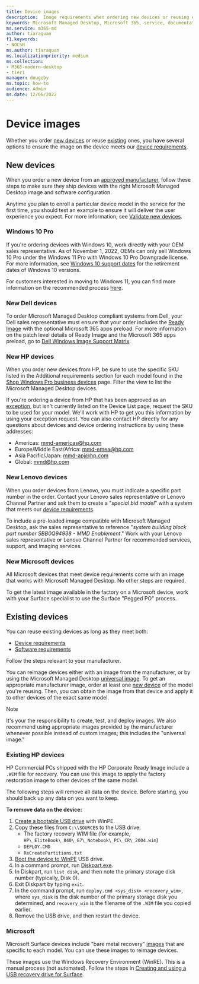 ```yaml
---
title: Device images
description:  Image requirements when ordering new devices or reusing existing devices
keywords: Microsoft Managed Desktop, Microsoft 365, service, documentation
ms.service: m365-md
author: tiaraquan
f1.keywords:
- NOCSH
ms.author: tiaraquan
ms.localizationpriority: medium
ms.collection: 
- M365-modern-desktop
- tier1
manager: dougeby
ms.topic: how-to
audience: Admin
ms.date: 12/06/2022
---
```


# Device images

Whether you order [new devices](#new-devices) or reuse [existing](#existing-devices) ones, you have several options to ensure the image on the device meets our [device requirements](../prepare/device-requirements.md#check-hardware-requirements).

## New devices

When you order a new device from an [approved manufacturer](../prepare/device-requirements.md#minimum-requirements), follow these steps to make sure they ship devices with the right Microsoft Managed Desktop image and software configuration.

Anytime you plan to enroll a particular device model in the service for the first time, you should test an example to ensure it will deliver the user experience you expect. For more information, see [Validate new devices](../deploy/validate-device.md).

### Windows 10 Pro

If you're ordering devices with Windows 10, work directly with your OEM sales representative. As of November 1, 2022, OEMs can only sell Windows 10 Pro under the Windows 11 Pro with Windows 10 Pro Downgrade license. For more information, see [Windows 10 support dates](/lifecycle/products/windows-10-enterprise-and-education?msclkid=4a74c7b9b04111eca478c6fdafbc51a5) for the retirement dates of Windows 10 versions.

For customers interested in moving to Windows 11, you can find more information on the recommended process [here](../overview/win11-overview.md).

### New Dell devices

To order Microsoft Managed Desktop compliant systems from Dell, your Dell sales representative must ensure that your order includes the [Ready Image](https://www.dell.com/en-us/dt/services/deployment-services/ready-image.htm#scroll=off) with the optional Microsoft 365 apps preload. For more information on the patch level details of Ready Image and the Microsoft 365 apps preload, go to [Dell Windows Image Support Matrix](https://www.dell.com/imagematrix).

### New HP devices

When you order new devices from HP, be sure to use the specific SKU listed in the Additional requirements section for each model found in the [Shop Windows Pro business devices](https://www.microsoft.com/windows/business/devices#view-all-filter) page. Filter the view to list the Microsoft Managed Desktop devices.

If you're ordering a device from HP that has been approved as an [exception](../overview/exceptions-to-service-plan.md), but isn't currently listed on the Device List page, request the SKU to be used for your model. We'll work with HP to get you this information by using your exception request. You can also contact HP directly for any questions about devices and device ordering instructions by using these addresses:

- Americas: mmd-americas@hp.com
- Europe/Middle East/Africa: mmd-emea@hp.com
- Asia Pacific/Japan: mmd-apj@hp.com
- Global: mmd@hp.com

### New Lenovo devices

When you order devices from Lenovo, you must indicate a specific part number in the order. Contact your Lenovo sales representative or Lenovo Channel Partner and ask them to create a "*special bid model*" with a system that meets our [device requirements](../prepare/device-requirements.md#minimum-requirements).

To include a pre-loaded image compatible with Microsoft Managed Desktop, ask the sales representative to reference "*system building block part number SBB0Q94938 - MMD Enablement*." Work with your Lenovo sales representative or Lenovo Channel Partner for recommended services, support, and imaging services.

### New Microsoft devices

All Microsoft devices that meet device requirements come with an image that works with Microsoft Managed Desktop. No other steps are required.

To get the latest image available in the factory on a Microsoft device, work with your Surface specialist to use the Surface "Pegged PO" process.

## Existing devices

You can reuse existing devices as long as they meet both:

- [Device requirements](../prepare/device-requirements.md#minimum-requirements)
- [Software requirements](../prepare/device-requirements.md#installed-software)

Follow the steps relevant to your manufacturer.

You can reimage devices either with an image from the manufacturer, or by using the Microsoft Managed Desktop [universal image](../prepare/universal-image.md). To get an appropriate manufacturer image, order at least one [new device](#new-devices) of the model you're reusing. Then, you can obtain the image from that device and apply it to other devices of the exact same model.

> [!NOTE]
> It's your the responsibility to create, test, and deploy images. We also recommend using appropriate images provided by the manufacturer whenever possible instead of custom images; this includes the "universal image."

### Existing HP devices

HP Commercial PCs shipped with the HP Corporate Ready Image include a `.WIM` file for recovery. You can use this image to apply the factory restoration image to other devices of the same model.

The following steps will remove all data on the device. Before starting, you should back up any data on you want to keep.

**To remove data on the device:**

1. [Create a bootable USB drive](/windows-hardware/manufacture/desktop/winpe-create-usb-bootable-drive) with WinPE.
2. Copy these files from `C:\\SOURCES` to the USB drive:
    - The factory recovery WIM file (for example, `HP\_EliteBook\_840\_G7\_Notebook\_PC\_CR\_2004.wim`)
    - `DEPLOY.CMD`
    - `ReCreatePartitions.txt`
3. [Boot the device to WinPE](https://store.hp.com/us/en/tech-takes/how-to-boot-from-usb-drive-on-windows-10-pcs) USB drive.
4. In a command prompt, run [Diskpart.exe](/windows-server/administration/windows-commands/diskpart#additional-references).
5. In Diskpart, run `list disk`, and then note the primary storage disk number (typically, Disk 0).
6. Exit Diskpart by typing `exit`.
7. In the command prompt, run `deploy.cmd <sys_disk> <recovery_wim>`, where `sys_disk` is the disk number of the primary storage disk you determined, and `recovery_wim` is the filename of the `.WIM` file you copied earlier.
8. Remove the USB drive, and then restart the device.

### Microsoft

Microsoft Surface devices include "bare metal recovery" [images](https://support.microsoft.com/surfacerecoveryimage) that are specific to each model. You can use these images to reimage devices.

These images use the Windows Recovery Environment (WinRE). This is a manual process (not automated). Follow the steps in [Creating and using a USB recovery drive for Surface](https://support.microsoft.com/surface/creating-and-using-a-usb-recovery-drive-for-surface-677852e2-ed34-45cb-40ef-398fc7d62c07).
